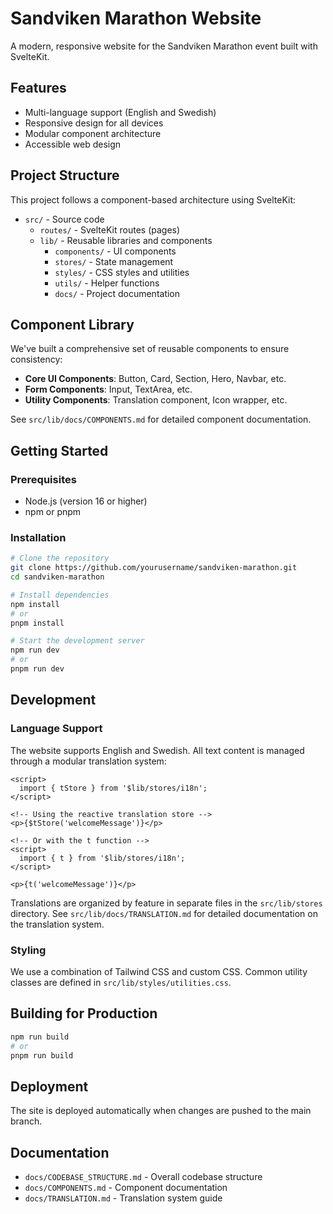 # Sandviken Marathon Website

A modern, responsive website for the Sandviken Marathon event built with SvelteKit.

## Features

- Multi-language support (English and Swedish)
- Responsive design for all devices
- Modular component architecture
- Accessible web design

## Project Structure

This project follows a component-based architecture using SvelteKit:

- `src/` - Source code
  - `routes/` - SvelteKit routes (pages)
  - `lib/` - Reusable libraries and components
    - `components/` - UI components
    - `stores/` - State management
    - `styles/` - CSS styles and utilities
    - `utils/` - Helper functions
    - `docs/` - Project documentation

## Component Library

We've built a comprehensive set of reusable components to ensure consistency:

- **Core UI Components**: Button, Card, Section, Hero, Navbar, etc.
- **Form Components**: Input, TextArea, etc.
- **Utility Components**: Translation component, Icon wrapper, etc.

See `src/lib/docs/COMPONENTS.md` for detailed component documentation.

## Getting Started

### Prerequisites

- Node.js (version 16 or higher)
- npm or pnpm

### Installation

```bash
# Clone the repository
git clone https://github.com/yourusername/sandviken-marathon.git
cd sandviken-marathon

# Install dependencies
npm install
# or
pnpm install

# Start the development server
npm run dev
# or
pnpm run dev
```

## Development

### Language Support

The website supports English and Swedish. All text content is managed through a modular translation system:

```svelte
<script>
  import { tStore } from '$lib/stores/i18n';
</script>

<!-- Using the reactive translation store -->
<p>{$tStore('welcomeMessage')}</p>

<!-- Or with the t function -->
<script>
  import { t } from '$lib/stores/i18n';
</script>

<p>{t('welcomeMessage')}</p>
```

Translations are organized by feature in separate files in the `src/lib/stores` directory. See `src/lib/docs/TRANSLATION.md` for detailed documentation on the translation system.

### Styling

We use a combination of Tailwind CSS and custom CSS. Common utility classes are defined in `src/lib/styles/utilities.css`.

## Building for Production

```bash
npm run build
# or
pnpm run build
```

## Deployment

The site is deployed automatically when changes are pushed to the main branch.

## Documentation

- `docs/CODEBASE_STRUCTURE.md` - Overall codebase structure
- `docs/COMPONENTS.md` - Component documentation
- `docs/TRANSLATION.md` - Translation system guide
